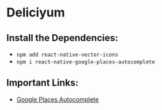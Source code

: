 # Deliciyum

## Install the Dependencies:
- `npm add react-native-vector-icons`
- `npm i react-native-google-places-autocomplete`


## Important Links:
- [Google Places Autocomplete](https://www.npmjs.com/package/react-native-google-places-autocomplete)
